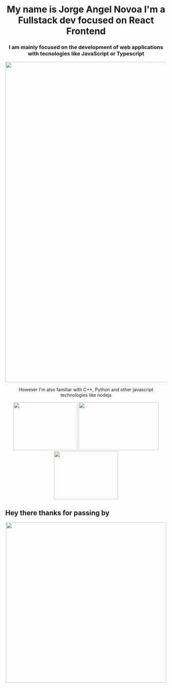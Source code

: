 
<h1 align="center"> My name is Jorge Angel Novoa I'm a Fullstack dev focused on React Frontend</h1>
<div align="center">
  <h3>I am mainly focused on the development of web applications with tecnologies like JavaScript or Typescript</h3> <img src="https://geekflare.com/wp-content/uploads/2021/09/javascript-vs-typescript.jpg" width="1000"/>
  <p>However I'm also familiar with C++, Python and other javascript technologies like nodejs</p> 
  <img src="https://encrypted-tbn0.gstatic.com/images?q=tbn:ANd9GcS0FMqctbfI-rQRnfkx3zlQTp-DatdCiBxXmA&usqp=CAU" width="200" height="150"/>
  <img src="https://anthoncode.com/wp-content/uploads/2019/01/c-logo-png.png" width="250" height="150"/>
  <img src="https://assets.zabbix.com/img/brands/nodejs.svg" width="200" height="150"/>
</div>
<h2>Hey there thanks for passing by</h2>
<div align="center">
  <img src="https://media2.giphy.com/media/qgQUggAC3Pfv687qPC/giphy.gif?cid=ecf05e47hqr7ft8jafoy7vehvq89vptm76txjcgqs0j5rrrg&rid=giphy.gif&ct=g" width="500"/>
</div>
